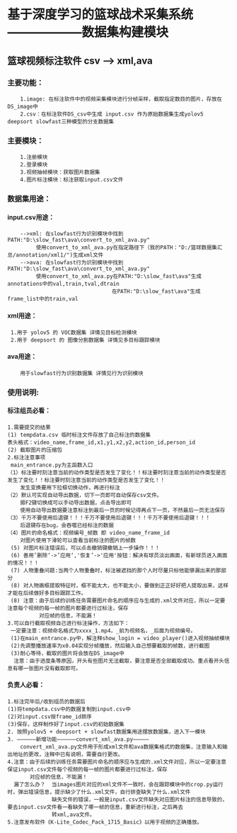 # 基于深度学习的篮球战术采集系统——————数据集构建模块

## 篮球视频标注软件 csv --> xml,ava

### 主要功能：

        1.image: 在标注软件中的视频采集模块进行分帧采样，截取指定数目的图片，存放在DS_image中
        2.csv：在标注软件DS_csv中生成 input.csv 作为原始数据集生成yolov5 deepsort slowfast三种模型的分支数据集

### 主要模块：

        1.注册模块
        2.登录模块
        3.视频抽帧模块：获取图片数据集
        4.图片标注模块：标注获取input.csv文件

### 数据集用途：

#### input.csv用途：

        -->xml: 在slowfast行为识别模块中找到PATH:"D:\slow_fast\ava\convert_to_xml_ava.py"
             使用convert_to_xml_ava.py在指定路径下（我的PATH："D:/篮球数据集汇总/annotation/xml1/")生成xml文件
        -->ava: 在slowfast行为识别模块中找到PATH:"D:\slow_fast\ava\convert_to_xml_ava.py"
             使用convert_to_xml_ava.py在PATH:"D:\slow_fast\ava"生成annotations中的val,train,tval,dtrain
                                     在PATH:"D:\slow_fast\ava"生成frame_list中的train,val

#### xml用途：

     1.用于 yolov5 的 VOC数据集 详情见目标检测模块
     2.用于 deepsort 的 图像分割数据集 详情见多目标跟踪模块

#### ava用途：

        用于slowfast行为识别数据集 详情见行为识别模块

### 使用说明:

#### 标注组员必看：

    1.需要提交的结果
    (1) tempdata.csv 临时标注文件存放了自己标注的数据集
    表头格式：video_name,frame_id,x1,y1,x2,y2,action_id,person_id
    (2) 截取图片的压缩包
    2.标注注意事项
     main_entrance.py为主函数入口
    （1）标注要时刻注意当前的动作类型是否发生了变化！！标注要时刻注意当前的动作类型是否发生了变化！！标注要时刻注意当前的动作类型是否发生了变化！！
        发生变换要用下拉框切换动作，再进行标注
    （2）默认可实现自动导出数据，切下一页即可自动保存csv文件。
        摁F2键切换成可以手动导出数据，点击导出即可
        使用自动导出数据要注意标注到最后一页的时候记得再点下一页，不然最后一页无法保存
    （3）千万不要使用后退键！！！千万不要使用后退键！！！千万不要使用后退键！！！
        后退键存在bug，会吞噬已经标注的数据
    （4）图片的命名格式：视频编号_帧数 即 video_name_frame_id
        对图片使用下滑轮可以查看当前标注的图片的帧数
     (5) 对图片标注错误后，可以点击撤销键撤销上一步操作！！！
     (6) 善用’删除‘->’应用‘,'恢复’->'应用'按钮：解决有球员淡出画面，有新球员进入画面的情况！！！
     (7) 人物重叠问题:当两个人物重叠时，标注被遮挡的那个人时尽量只标他能够漏出来的那部分
     (8) 对人物画框提取特征时，框不能太大，也不能太小，要做到正正好好把人提取出来，这样才能在后续做好多目标跟踪工作。
     (8) 注意：由于后续的训练任务需要图片命名的顺序应与生成的.xml文件对应，所以一定要注意每个视频的每一帧的图片都要进行过标注，保存
              对应帧的信息，不能漏！
    3.可以自行截取视频自己进行标注操作，方法如下：
     一定要注意：视频命名格式为xxxx_1.mp4，_前为视频名，_后面为视频编号。
     (1)在main_entrance.py中，解注释show_login = video_player()进入视频抽帧模块
     (2)先调整播放速率为x0.04实现分帧播放，然后输入自己想要截取的帧数，进行截图
     (3)耐心等待，截取的图片将会放在DS_image中
      注意：由于进度条等原因，开头有些图片无法截取，要注意是否全部截取成功。重点看开头信息有哪一张图片没有截取即可。

#### 负责人必看：

    1.标注完毕后/收到组员的数据后
    (1)将tempdata.csv中的数据复制到input.csv中
    (2)对input.csv按frame_id排序
    (3)保存，这样制作好了input.csv的初始数据集
    2. 按照yolov5 + deepsort + slowfast数据集用途摆放数据集，进入下一模块
    3. ——————新增功能——————convert_xml_ava.py—————
        convert_xml_ava.py文件用于形成xml文件和ava数据集格式的数据集，注意输入和输出地址的更改，注释中已有说明，需要自行更改。
    4.注意：由于后续的训练任务需要图片命名的顺序应与生成的.xml文件对应，所以一定要注意保证input.csv文件每个视频的每一帧的图片都要进行过标注，保存
           对应帧的信息，不能漏！
      漏了怎么办？  当images图片对应的xml文件不一致时，会在跟踪模块中的crop.py运行时，弹出错误信息，提示缺少了什么.xml文件，自行排查缺失了什么.xml文件
                  缺失文件的错误，一般是input.csv文件缺失对应图片标注的信息导致的，要去input.csv文件看一看缺失了哪一帧的信息，重新进行标注，之后再去
                  转xml,ava文件。
    5.注意发布软件《K-Lite_Codec_Pack_1715_Basic》以用于视频的正确播放。
